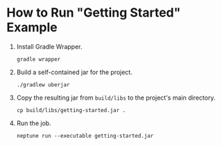 # How to Run "Getting Started" Example

1. Install Gradle Wrapper.

    `gradle wrapper`

2. Build a self-contained jar for the project.

    `./gradlew uberjar`

3. Copy the resulting jar from `build/libs` to the project's main directory.

    `cp build/libs/getting-started.jar .`

4. Run the job.

    `neptune run --executable getting-started.jar`
